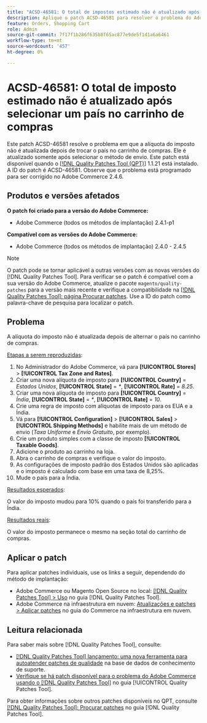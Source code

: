 ```yaml
---
title: "ACSD-46581: O total de impostos estimado não é atualizado após selecionar um país no carrinho de compras"
description: Aplique o patch ACSD-46581 para resolver o problema do Adobe Commerce, em que a alíquota do imposto não é atualizada após trocar o país no carrinho de compras.
feature: Orders, Shopping Cart
role: Admin
source-git-commit: 7f17f1b286f635b8f65ac877e9de5f1d1a6a6461
workflow-type: tm+mt
source-wordcount: '457'
ht-degree: 0%

---
```


# ACSD-46581: O total de imposto estimado não é atualizado após selecionar um país no carrinho de compras

Este patch ACSD-46581 resolve o problema em que a alíquota do imposto não é atualizada depois de trocar o país no carrinho de compras. Ele é atualizado somente após selecionar o método de envio. Este patch está disponível quando o [[!DNL Quality Patches Tool (QPT)]](https://experienceleague.adobe.com/en/docs/commerce-knowledge-base/kb/announcements/commerce-announcements/magento-quality-patches-released-new-tool-to-self-serve-quality-patches) 1.1.21 está instalado. A ID do patch é ACSD-46581. Observe que o problema está programado para ser corrigido no Adobe Commerce 2.4.6.

## Produtos e versões afetados

**O patch foi criado para a versão do Adobe Commerce:**
* Adobe Commerce (todos os métodos de implantação) 2.4.1-p1

**Compatível com as versões do Adobe Commerce:**
* Adobe Commerce (todos os métodos de implantação) 2.4.0 - 2.4.5

>[!NOTE]
>
>O patch pode se tornar aplicável a outras versões com as novas versões do [!DNL Quality Patches Tool]. Para verificar se o patch é compatível com a sua versão do Adobe Commerce, atualize o pacote `magento/quality-patches` para a versão mais recente e verifique a compatibilidade na [[!DNL Quality Patches Tool]: página Procurar patches](https://experienceleague.adobe.com/tools/commerce-quality-patches/index.html). Use a ID do patch como palavra-chave de pesquisa para localizar o patch.

## Problema

A alíquota do imposto não é atualizada depois de alternar o país no carrinho de compras.

<u>Etapas a serem reproduzidas</u>:

1. No Administrador do Adobe Commerce, vá para **[!UICONTROL Stores]** > **[!UICONTROL Tax Zone and Rates]**.
1. Criar uma nova alíquota de imposto para **[!UICONTROL Country]** = _Estados Unidos_, **[!UICONTROL State]** = _*_, **[!UICONTROL Rate]** = _8.25_.
1. Criar uma nova alíquota de imposto para **[!UICONTROL Country]** = _Índia_, **[!UICONTROL State]** = _*_, **[!UICONTROL Rate]** = _10_.
1. Crie uma regra de imposto com alíquotas de imposto para os EUA e a Índia.
1. Vá para **[!UICONTROL Configuration]** > **[!UICONTROL Sales]** > **[!UICONTROL Shipping Methods]** e habilite mais de um método de envio (_Taxa Uniforme_ e _Envio Gratuito_, por exemplo).
1. Crie um produto simples com a classe de imposto **[!UICONTROL Taxable Goods]**.
1. Adicione o produto ao carrinho na loja.
1. Abra o carrinho de compras e verifique o valor do imposto.
1. As configurações de imposto padrão dos Estados Unidos são aplicadas e o imposto é calculado com base em uma taxa de 8,25%.
1. Mude o país para a Índia.

<u>Resultados esperados</u>:

O valor do imposto mudou para 10% quando o país foi transferido para a Índia.

<u>Resultados reais</u>:

O valor do imposto permanece o mesmo na seção total do carrinho de compras.

## Aplicar o patch

Para aplicar patches individuais, use os links a seguir, dependendo do método de implantação:

* Adobe Commerce ou Magento Open Source no local: [[!DNL Quality Patches Tool] > Uso](https://experienceleague.adobe.com/docs/commerce-operations/tools/quality-patches-tool/usage.html) no guia [!DNL Quality Patches Tool].
* Adobe Commerce na infraestrutura em nuvem: [Atualizações e patches > Aplicar patches](https://experienceleague.adobe.com/docs/commerce-cloud-service/user-guide/develop/upgrade/apply-patches.html) no guia do Commerce na infraestrutura em nuvem.

## Leitura relacionada

Para saber mais sobre [!DNL Quality Patches Tool], consulte:

* [[!DNL Quality Patches Tool] lançamento: uma nova ferramenta para autoatender patches de qualidade](https://experienceleague.adobe.com/en/docs/commerce-knowledge-base/kb/announcements/commerce-announcements/magento-quality-patches-released-new-tool-to-self-serve-quality-patches) na base de dados de conhecimento de suporte.
* [Verifique se há patch disponível para o problema do Adobe Commerce usando o  [!DNL Quality Patches Tool]](/help/tools/quality-patches-tool/patches-available-in-qpt/check-patch-for-magento-issue-with-magento-quality-patches.md) no guia [!UICONTROL Quality Patches Tool].


Para obter informações sobre outros patches disponíveis no QPT, consulte [[!DNL Quality Patches Tool]: Procurar patches](https://experienceleague.adobe.com/tools/commerce-quality-patches/index.html) no guia [!DNL Quality Patches Tool].

